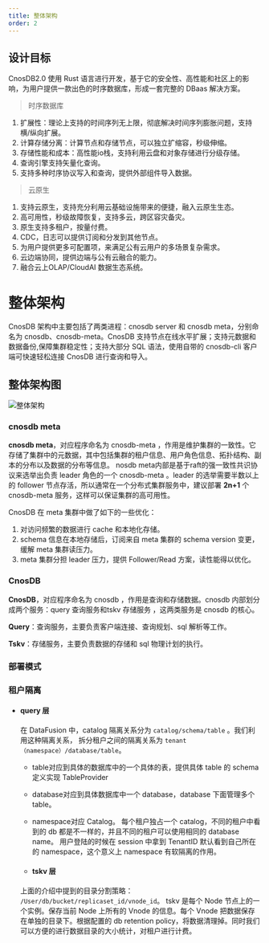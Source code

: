 ```yaml
---
title: 整体架构
order: 2
---
```


## 设计目标

CnosDB2.0 使用 Rust 语言进行开发，基于它的安全性、高性能和社区上的影响，为用户提供一款出色的时序数据库，形成一套完整的 DBaas 解决方案。


>时序数据库
1. 扩展性：理论上支持的时间序列无上限，彻底解决时间序列膨胀问题，支持横/纵向扩展。
2. 计算存储分离：计算节点和存储节点，可以独立扩缩容，秒级伸缩。
3. 存储性能和成本：高性能io栈，支持利用云盘和对象存储进行分级存储。
4. 查询引擎支持矢量化查询。
5. 支持多种时序协议写入和查询，提供外部组件导入数据。

>云原生
1. 支持云原生，支持充分利用云基础设施带来的便捷，融入云原生生态。
2. 高可用性，秒级故障恢复，支持多云，跨区容灾备灾。
3. 原生支持多租户，按量付费。
4. CDC，日志可以提供订阅和分发到其他节点。
5. 为用户提供更多可配置项，来满足公有云用户的多场景复杂需求。
6. 云边端协同，提供边端与公有云融合的能力。
7. 融合云上OLAP/CloudAI 数据生态系统。


# 整体架构

CnosDB 架构中主要包括了两类进程：cnosdb server 和 cnosdb meta，分别命名为 cnosdb、cnosdb-meta。CnosDB 支持节点在线水平扩展；支持元数据和数据备份,保障集群稳定性；支持大部分 SQL 语法，使用自带的 cnosdb-cli 客户端可快速轻松连接 CnosDB 进行查询和导入。

## 整体架构图

![整体架构](/img/arch.png)

### cnosdb meta 
**cnosdb meta**，对应程序命名为 cnosdb-meta ，作用是维护集群的一致性。它存储了集群中的元数据，其中包括集群的租户信息、用户角色信息、拓扑结构、副本的分布以及数据的分布等信息。
nosdb meta内部是基于raft的强一致性共识协议来选举出负责 leader 角色的一个 cnosdb-meta 。leader 的选举需要半数以上的 follower 节点存活，所以通常在一个分布式集群服务中，建议部署 **2n+1** 个 cnosdb-meta 服务，这样可以保证集群的高可用性。

CnosDB 在 meta 集群中做了如下的一些优化：
1. 对访问频繁的数据进行 cache 和本地化存储。
2. schema 信息在本地存储后，订阅来自 meta 集群的 schema version 变更，缓解 meta 集群读压力。
3. meta 集群分担 leader 压力，提供 Follower/Read 方案，读性能得以优化。

### CnosDB
**CnosDB**，对应程序命名为 cnosdb ，作用是查询和存储数据。cnosdb 内部划分成两个服务：query 查询服务和tskv 存储服务 ，这两类服务是 cnosdb 的核心。

**Query**：查询服务，主要负责客户端连接、查询规划、sql 解析等工作。

**Tskv**：存储服务，主要负责数据的存储和 sql 物理计划的执行。


### 部署模式




### 租户隔离

- #### query 层

  在 DataFusion 中，catalog 隔离关系分为 `catalog/schema/table` 。我们利用这种隔离关系， 拆分租户之间的隔离关系为 `tenant（namespace）/database/table`。

    - table对应到具体的数据库中的一个具体的表，提供具体 table 的 schema 定义实现 TableProvider
    - database对应到具体数据库中一个 database，database 下面管理多个 table。
    - namespace对应 Catalog。 每个租户独占一个 catalog，不同的租户中看到的 db 都是不一样的，并且不同的租户可以使用相同的 database name。 用户登陆的时候在 session 中拿到 TenantID 默认看到自己所在的 namespace，这个意义上 namespace 有软隔离的作用。

    - #### tskv 层

  上面的介绍中提到的目录分割策略： `/User/db/bucket/replicaset_id/vnode_id`。
  tskv 是每个 Node 节点上的一个实例。保存当前 Node 上所有的 Vnode 的信息。每个 Vnode 把数据保存在单独的目录下。根据配置的 db retention policy，将数据清理掉。同时我们可以方便的进行数据目录的大小统计，对租户进行计费。

